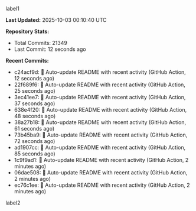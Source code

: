 
label1 
<!-- ACTIVITY_START -->
**Last Updated:** 2025-10-03 00:10:40 UTC

**Repository Stats:**
- Total Commits: 21349
- Last Commit: 12 seconds ago

**Recent Commits:**
- c24acf9d: 🤖 Auto-update README with recent activity (GitHub Action, 12 seconds ago)
- 22f689f6: 🤖 Auto-update README with recent activity (GitHub Action, 25 seconds ago)
- 3ec41ee7: 🤖 Auto-update README with recent activity (GitHub Action, 37 seconds ago)
- 638e4f20: 🤖 Auto-update README with recent activity (GitHub Action, 48 seconds ago)
- 38a27b18: 🤖 Auto-update README with recent activity (GitHub Action, 61 seconds ago)
- 73b45ba9: 🤖 Auto-update README with recent activity (GitHub Action, 72 seconds ago)
- ad1907cc: 🤖 Auto-update README with recent activity (GitHub Action, 85 seconds ago)
- 1c9f9ad1: 🤖 Auto-update README with recent activity (GitHub Action, 2 minutes ago)
- 06dae508: 🤖 Auto-update README with recent activity (GitHub Action, 2 minutes ago)
- ec76c1ee: 🤖 Auto-update README with recent activity (GitHub Action, 2 minutes ago)
<!-- ACTIVITY_END -->

label2
